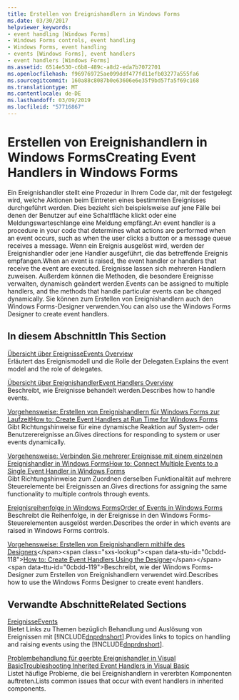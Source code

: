 ```yaml
---
title: Erstellen von Ereignishandlern in Windows Forms
ms.date: 03/30/2017
helpviewer_keywords:
- event handling [Windows Forms]
- Windows Forms controls, event handling
- Windows Forms, event handling
- events [Windows Forms], event handlers
- event handlers [Windows Forms]
ms.assetid: 6514e530-c6b8-489c-a8d2-eda7b7072701
ms.openlocfilehash: f969769725ae099ddf477fd11efb03277a555fa6
ms.sourcegitcommit: 160a88c8087b0e63606e6e35f9bd57fa5f69c168
ms.translationtype: MT
ms.contentlocale: de-DE
ms.lasthandoff: 03/09/2019
ms.locfileid: "57716867"
---
```

# <a name="creating-event-handlers-in-windows-forms"></a><span data-ttu-id="0cbdd-102">Erstellen von Ereignishandlern in Windows Forms</span><span class="sxs-lookup"><span data-stu-id="0cbdd-102">Creating Event Handlers in Windows Forms</span></span>
<span data-ttu-id="0cbdd-103">Ein Ereignishandler stellt eine Prozedur in Ihrem Code dar, mit der festgelegt wird, welche Aktionen beim Eintreten eines bestimmten Ereignisses durchgeführt werden. Dies bezieht sich beispielsweise auf jene Fälle bei denen der Benutzer auf eine Schaltfläche klickt oder eine Meldungswarteschlange eine Meldung empfängt.</span><span class="sxs-lookup"><span data-stu-id="0cbdd-103">An event handler is a procedure in your code that determines what actions are performed when an event occurs, such as when the user clicks a button or a message queue receives a message.</span></span> <span data-ttu-id="0cbdd-104">Wenn ein Ereignis ausgelöst wird, werden der Ereignishandler oder jene Handler ausgeführt, die das betreffende Ereignis empfangen.</span><span class="sxs-lookup"><span data-stu-id="0cbdd-104">When an event is raised, the event handler or handlers that receive the event are executed.</span></span> <span data-ttu-id="0cbdd-105">Ereignisse lassen sich mehreren Handlern zuweisen. Außerdem können die Methoden, die besondere Ereignisse verwalten, dynamisch geändert werden.</span><span class="sxs-lookup"><span data-stu-id="0cbdd-105">Events can be assigned to multiple handlers, and the methods that handle particular events can be changed dynamically.</span></span> <span data-ttu-id="0cbdd-106">Sie können zum Erstellen von Ereignishandlern auch den Windows Forms-Designer verwenden.</span><span class="sxs-lookup"><span data-stu-id="0cbdd-106">You can also use the Windows Forms Designer to create event handlers.</span></span>  
  
## <a name="in-this-section"></a><span data-ttu-id="0cbdd-107">In diesem Abschnitt</span><span class="sxs-lookup"><span data-stu-id="0cbdd-107">In This Section</span></span>  
 [<span data-ttu-id="0cbdd-108">Übersicht über Ereignisse</span><span class="sxs-lookup"><span data-stu-id="0cbdd-108">Events Overview</span></span>](events-overview-windows-forms.md)  
 <span data-ttu-id="0cbdd-109">Erläutert das Ereignismodell und die Rolle der Delegaten.</span><span class="sxs-lookup"><span data-stu-id="0cbdd-109">Explains the event model and the role of delegates.</span></span>  
  
 [<span data-ttu-id="0cbdd-110">Übersicht über Ereignishandler</span><span class="sxs-lookup"><span data-stu-id="0cbdd-110">Event Handlers Overview</span></span>](event-handlers-overview-windows-forms.md)  
 <span data-ttu-id="0cbdd-111">Beschreibt, wie Ereignisse behandelt werden.</span><span class="sxs-lookup"><span data-stu-id="0cbdd-111">Describes how to handle events.</span></span>  
  
 [<span data-ttu-id="0cbdd-112">Vorgehensweise: Erstellen von Ereignishandlern für Windows Forms zur Laufzeit</span><span class="sxs-lookup"><span data-stu-id="0cbdd-112">How to: Create Event Handlers at Run Time for Windows Forms</span></span>](how-to-create-event-handlers-at-run-time-for-windows-forms.md)  
 <span data-ttu-id="0cbdd-113">Gibt Richtungshinweise für eine dynamische Reaktion auf System- oder Benutzerereignisse an.</span><span class="sxs-lookup"><span data-stu-id="0cbdd-113">Gives directions for responding to system or user events dynamically.</span></span>  
  
 [<span data-ttu-id="0cbdd-114">Vorgehensweise: Verbinden Sie mehrerer Ereignisse mit einem einzelnen Ereignishandler in Windows Forms</span><span class="sxs-lookup"><span data-stu-id="0cbdd-114">How to: Connect Multiple Events to a Single Event Handler in Windows Forms</span></span>](how-to-connect-multiple-events-to-a-single-event-handler-in-windows-forms.md)  
 <span data-ttu-id="0cbdd-115">Gibt Richtungshinweise zum Zuordnen derselben Funktionalität auf mehrere Steuerelemente bei Ereignissen an.</span><span class="sxs-lookup"><span data-stu-id="0cbdd-115">Gives directions for assigning the same functionality to multiple controls through events.</span></span>  
  
 [<span data-ttu-id="0cbdd-116">Ereignisreihenfolge in Windows Forms</span><span class="sxs-lookup"><span data-stu-id="0cbdd-116">Order of Events in Windows Forms</span></span>](order-of-events-in-windows-forms.md)  
 <span data-ttu-id="0cbdd-117">Beschreibt die Reihenfolge, in der Ereignisse in den Windows Forms-Steuerelementen ausgelöst werden.</span><span class="sxs-lookup"><span data-stu-id="0cbdd-117">Describes the order in which events are raised in Windows Forms controls.</span></span>  
  
 <span data-ttu-id="0cbdd-118">[Vorgehensweise: Erstellen von Ereignishandlern mithilfe des Designers](https://docs.microsoft.com/previous-versions/visualstudio/visual-studio-2010/zwwsdtbk(v=vs.100))</span><span class="sxs-lookup"><span data-stu-id="0cbdd-118">[How to: Create Event Handlers Using the Designer](https://docs.microsoft.com/previous-versions/visualstudio/visual-studio-2010/zwwsdtbk(v=vs.100))</span></span>  
 <span data-ttu-id="0cbdd-119">Beschreibt, wie der Windows Forms-Designer zum Erstellen von Ereignishandlern verwendet wird.</span><span class="sxs-lookup"><span data-stu-id="0cbdd-119">Describes how to use the Windows Forms Designer to create event handlers.</span></span>  
  
## <a name="related-sections"></a><span data-ttu-id="0cbdd-120">Verwandte Abschnitte</span><span class="sxs-lookup"><span data-stu-id="0cbdd-120">Related Sections</span></span>  
 [<span data-ttu-id="0cbdd-121">Ereignisse</span><span class="sxs-lookup"><span data-stu-id="0cbdd-121">Events</span></span>](../../standard/events/index.md)  
 <span data-ttu-id="0cbdd-122">Bietet Links zu Themen bezüglich Behandlung und Auslösung von Ereignissen mit [!INCLUDE[dnprdnshort](../../../includes/dnprdnshort-md.md)].</span><span class="sxs-lookup"><span data-stu-id="0cbdd-122">Provides links to topics on handling and raising events using the [!INCLUDE[dnprdnshort](../../../includes/dnprdnshort-md.md)].</span></span>  
  
 [<span data-ttu-id="0cbdd-123">Problembehandlung für geerbte Ereignishandler in Visual Basic</span><span class="sxs-lookup"><span data-stu-id="0cbdd-123">Troubleshooting Inherited Event Handlers in Visual Basic</span></span>](~/docs/visual-basic/programming-guide/language-features/events/troubleshooting-inherited-event-handlers.md)  
 <span data-ttu-id="0cbdd-124">Listet häufige Probleme, die bei Ereignishandlern in vererbten Komponenten auftreten.</span><span class="sxs-lookup"><span data-stu-id="0cbdd-124">Lists common issues that occur with event handlers in inherited components.</span></span>

